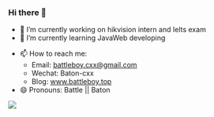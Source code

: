 ### Hi there 👋

- 🔭 I’m currently working on hikvision intern and Ielts exam
- 🌱 I’m currently learning JavaWeb developing
<!-- - 👯 I’m looking to collaborate on ... -->
<!-- - 🤔 I’m looking for help with ... -->
<!-- - 💬 Ask me about ... -->
- 📫 How to reach me: 
  - Email: battleboy.cxx@gmail.com
  - Wechat: Baton-cxx
  - Blog: www.battleboy.top
- 😄 Pronouns: Battle || Baton
<!-- - ⚡ Fun fact: ... -->

![](https://github-readme-stats.vercel.app/api?username=battleboy-cxx)
